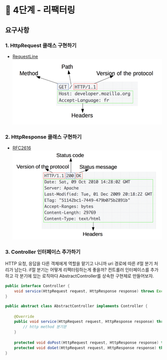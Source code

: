 # 🚀 4단계 - 리팩터링

## 요구사항
### 1. HttpRequest 클래스 구현하기
- [RequestLine](https://datatracker.ietf.org/doc/html/rfc2616#section-5.1)
![img_1.png](img_1.png)

### 2. HttpResponse 클래스 구현하기
- [RFC2616](https://datatracker.ietf.org/doc/html/rfc2616#section-6.1)
![img_3.png](img_3.png)

### 3. Controller 인터페이스 추가하기
HTTP 요청, 응답을 다른 객체에게 역할을 맡기고 나니까 uri 경로에 따른 if절 분기 처리가 남는다.
if절 분기는 어떻게 리팩터링하는게 좋을까?
컨트롤러 인터페이스를 추가하고 각 분기에 있는 로직마다 AbstractController를 상속한 구현체로 만들어보자.

```java
public interface Controller {
    void service(HttpRequest request, HttpResponse response) throws Exception;
}
```

```java
public abstract class AbstractController implements Controller {

    @Override
    public void service(HttpRequest request, HttpResponse response) throws Exception {
        // http method 분기문
    }

    protected void doPost(HttpRequest request, HttpResponse response) throws Exception { /* NOOP */ }
    protected void doGet(HttpRequest request, HttpResponse response) throws Exception { /* NOOP */ }
}
```
